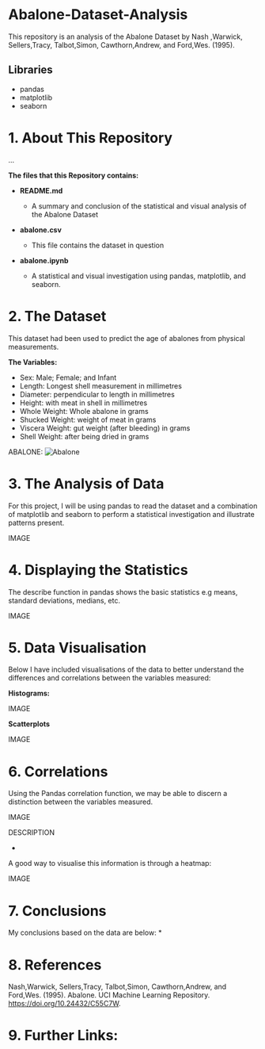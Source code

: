 # Abalone-Dataset-Analysis

This repository is an analysis of the Abalone Dataset by Nash ,Warwick, Sellers,Tracy, Talbot,Simon, Cawthorn,Andrew, and Ford,Wes. (1995).

## Libraries

- pandas
- matplotlib
- seaborn

# 1.  About This Repository 
...

**The files that this Repository contains:**

* **README.md**
    - A summary and conclusion of the statistical and visual analysis of the Abalone Dataset

* **abalone.csv**
    - This file contains the dataset in question

* **abalone.ipynb**
    - A statistical and visual investigation using pandas, matplotlib, and seaborn.



# 2. The Dataset

This dataset had been used to predict the age of abalones from physical measurements.

**The Variables:**
-	Sex: Male; Female; and Infant
-	Length: Longest shell measurement in millimetres
-	Diameter: perpendicular to length in millimetres
-	Height: with meat in shell in millimetres
-	Whole Weight: Whole abalone in grams
-	Shucked Weight: weight of meat in grams
-	Viscera Weight: gut weight (after bleeding) in grams
-	Shell Weight: after being dried in grams


ABALONE:
![Abalone](./Image%20Files/abalone.jpg)



# 3. The Analysis of Data

For this project, I will be using pandas to read the dataset and a combination of matplotlib and seaborn to perform a statistical investigation and illustrate patterns present.

IMAGE

# 4. Displaying the Statistics

The describe function in pandas shows the basic statistics e.g means, standard deviations, medians, etc.

IMAGE

# 5. Data Visualisation

Below I have included visualisations of the data to better understand the differences and correlations between the variables measured:

**Histograms:**

IMAGE

**Scatterplots**

IMAGE


# 6. Correlations

Using the Pandas correlation function, we may be able to discern a distinction between the variables measured.

IMAGE

DESCRIPTION

* 


A good way to visualise this information is through a heatmap:

IMAGE

# 7. Conclusions

My conclusions based on the data are below:
*	



# 8. References
Nash,Warwick, Sellers,Tracy, Talbot,Simon, Cawthorn,Andrew, and Ford,Wes. (1995). Abalone. UCI Machine Learning Repository. 
https://doi.org/10.24432/C55C7W.

# 9. Further Links:

